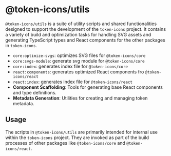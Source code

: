 # @token-icons/utils

`@token-icons/utils` is a suite of utility scripts and shared functionalities designed to support the development of the `token-icons` project. It contains a variety of build and optimization tasks for handling SVG assets and generating TypeScript types and React components for the other packages in `token-icons`.

- `core:optimize-svgs`: optimizes SVG files for `@token-icons/core`
- `core:svgs-module`: generate svg module for `@token-icons/core`
- `core:index`: generates index file for `@token-icons/core`
- `react:components`: generates optimized React components fro `@token-icons/react`
- `react:index`: generates index file for `@token-icons/react`
- **Component Scaffolding**: Tools for generating base React components and type definitions.
- **Metadata Generation**: Utilities for creating and managing token metadata.

## Usage

The scripts in `@token-icons/utils` are primarily intended for internal use within the `token-icons` project. They are invoked as part of the build processes of other packages like `@token-icons/core` and `@token-icons/react`.
